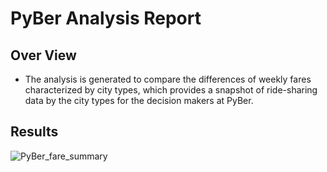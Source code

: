 # PyBer Analysis Report

## Over View
- The analysis is generated to compare the differences of weekly fares characterized by city types, which provides a snapshot of ride-sharing data by the city types for the decision makers at PyBer.

## Results 
![PyBer_fare_summary](https://user-images.githubusercontent.com/96552197/154795330-01f534d0-ddf4-4ff2-a2f8-35bc3a3b3895.png)
